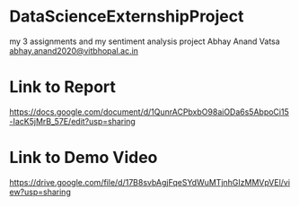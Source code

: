 # DataScienceExternshipProject


my 3 assignments and my sentiment analysis project
Abhay Anand Vatsa
abhay.anand2020@vitbhopal.ac.in




# Link to Report
https://docs.google.com/document/d/1QunrACPbxbO98aiODa6s5AbpoCi15-IacK5jMrB_57E/edit?usp=sharing


# Link to Demo Video
https://drive.google.com/file/d/17B8svbAgjFqeSYdWuMTjnhGIzMMVpVEl/view?usp=sharing
